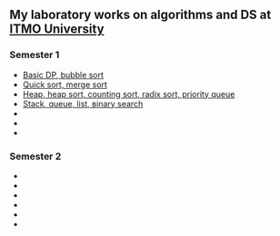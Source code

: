 ## My laboratory works on algorithms and DS at [ITMO University](https://itmo.ru)
### Semester 1
* [Basic DP, bubble sort](1sem/1lab)
* [Quick sort, merge sort](1sem/2lab)
* [Heap, heap sort, counting sort, radix sort, priority queue](1sem/3lab)
* [Stack, queue, list, вinary search](1sem/4lab)
* 
* 
* 
### Semester 2
* 
* 
* 
* 
* 
* 